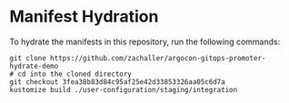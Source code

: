 # Manifest Hydration

To hydrate the manifests in this repository, run the following commands:

```shell
git clone https://github.com/zachaller/argocon-gitops-promoter-hydrate-demo
# cd into the cloned directory
git checkout 3fea38b83d84c95af25e42d33853326aa05c6d7a
kustomize build ./user-configuration/staging/integration
```
